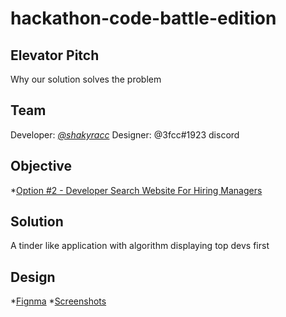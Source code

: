 # hackathon-code-battle-edition

## Elevator Pitch 
Why our solution solves the problem

## Team 

Developer: *[@shakyracc](https://www.twitter.com/shakyracc)*
Designer: @3fcc#1923 discord

## Objective

*[Option #2 -  Developer Search Website For Hiring Managers](https://github.com/divanov11/Hackathon---Code-Battle-Edition#%EF%B8%8F-option-2---developer-search-website-for-hiring-managers)

## Solution 

A tinder like application with algorithm displaying top devs first 

## Design 

*[Fignma](https://www.figma.com/file/uEM1I2XF5mDI0L7SEdDml0/DENNIS-IVY-HACKATHON?node-id=0%3A1)
*[Screenshots]()
